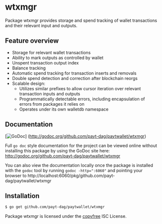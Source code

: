 wtxmgr
======

Package wtxmgr provides storage and spend tracking of wallet transactions and
their relevant input and outputs.

## Feature overview

- Storage for relevant wallet transactions
- Ability to mark outputs as controlled by wallet
- Unspent transaction output index
- Balance tracking
- Automatic spend tracking for transaction inserts and removals
- Double spend detection and correction after blockchain reorgs
- Scalable design:
  - Utilizes similar prefixes to allow cursor iteration over relevant transaction
    inputs and outputs
  - Programmatically detectable errors, including encapsulation of errors from
    packages it relies on
  - Operates under its own walletdb namespace
    
## Documentation

[![GoDoc](https://godoc.org/github.com/payt-dag/paytwallet/wtxmgr?status.png)]
(http://godoc.org/github.com/payt-dag/paytwallet/wtxmgr)

Full `go doc` style documentation for the project can be viewed online without
installing this package by using the GoDoc site here:
http://godoc.org/github.com/payt-dag/paytwallet/wtxmgr

You can also view the documentation locally once the package is installed with
the `godoc` tool by running `godoc -http=":6060"` and pointing your browser to
http://localhost:6060/pkg/github.com/payt-dag/paytwallet/wtxmgr

## Installation

```bash
$ go get github.com/payt-dag/paytwallet/wtxmgr
```

Package wtxmgr is licensed under the [copyfree](http://copyfree.org) ISC
License.
